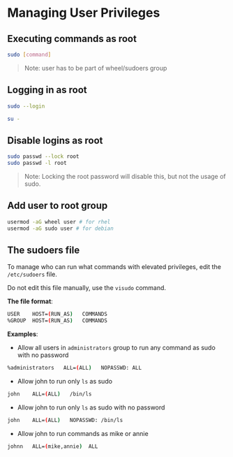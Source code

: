 # Managing User Privileges

## Executing commands as root

```bash
sudo [command]
```

> Note: user has to be part of wheel/sudoers group

## Logging in as root

```bash
sudo --login
```

```bash
su -
```

## Disable logins as root

```bash
sudo passwd --lock root
sudo passwd -l root
```

> Note: Locking the root password will disable this, but not the usage of sudo.

## Add user to root group

```bash
usermod -aG wheel user # for rhel
usermod -aG sudo user # for debian 
```

## The sudoers file

To manage who can run what commands with elevated privileges, edit the `/etc/sudoers` file.

Do not edit this file manually, use the `visudo` command.

**The file format**:

```bash
USER    HOST=(RUN_AS)   COMMANDS
%GROUP  HOST=(RUN_AS)   COMMANDS
```

**Examples**:

- Allow all users in `administrators` group to run any command as sudo with no password

```bash
%administrators   ALL=(ALL)   NOPASSWD: ALL
```

- Allow john to run only `ls` as sudo
```bash
john    ALL=(ALL)   /bin/ls
```

- Allow john to run only `ls` as sudo with no password
```bash
john    ALL=(ALL)   NOPASSWD: /bin/ls
```

- Allow john to run commands as mike or annie
```bash
johnn   ALL=(mike,annie)  ALL
```
